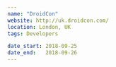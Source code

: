 ```yaml
---
name: "DroidCon"
website: http://uk.droidcon.com/
location: London, UK
tags: Developers

date_start: 2018-09-25
date_end:   2018-09-26
---
```


